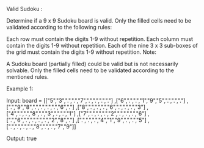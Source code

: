 Valid Sudoku : 

Determine if a 9 x 9 Sudoku board is valid. Only the filled cells need to be validated according to the following rules:

Each row must contain the digits 1-9 without repetition.
Each column must contain the digits 1-9 without repetition.
Each of the nine 3 x 3 sub-boxes of the grid must contain the digits 1-9 without repetition.
Note:

A Sudoku board (partially filled) could be valid but is not necessarily solvable.
Only the filled cells need to be validated according to the mentioned rules.
 

Example 1:

Input: board =  [["5","3",".",".","7",".",".",".","."]
                ,["6",".",".","1","9","5",".",".","."]
                ,[".","9","8",".",".",".",".","6","."]
                ,["8",".",".",".","6",".",".",".","3"]
                ,["4",".",".","8",".","3",".",".","1"]
                ,["7",".",".",".","2",".",".",".","6"]
                ,[".","6",".",".",".",".","2","8","."]
                ,[".",".",".","4","1","9",".",".","5"]
                ,[".",".",".",".","8",".",".","7","9"]]

Output: true